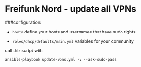 # Freifunk Nord -  update all VPNs

###configuration:

- `hosts`
define your hosts and usernames that have sudo rights

- `roles/dhcp/defaults/main.yml`
variables for your community

call this script with 

    ansible-playbook update-vpns.yml -v --ask-sudo-pass
